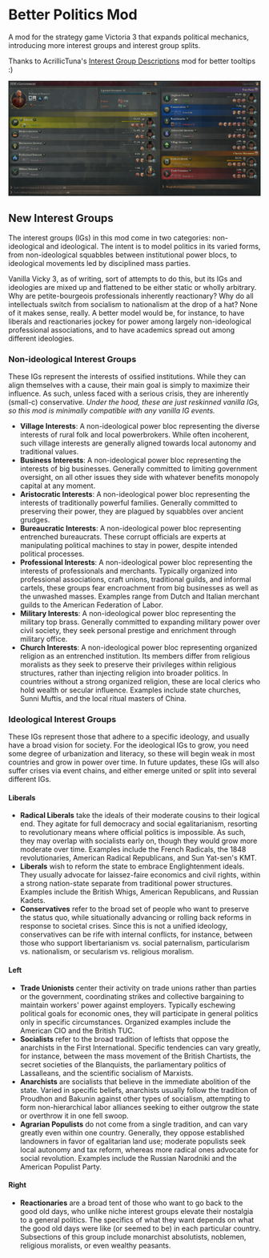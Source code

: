 # Better Politics Mod
 A mod for the strategy game Victoria 3 that expands political mechanics, introducing more interest groups and interest group splits.

 Thanks to AcrillicTuna's [Interest Group Descriptions](https://steamcommunity.com/sharedfiles/filedetails/?id=2898602048) mod for better tooltips :)

 ![Starting political setup of the UK](./example_gbr.png)
 
## New Interest Groups
 The interest groups (IGs) in this mod come in two categories: non-ideological and ideological. The intent is to model politics in its varied forms, from non-ideological squabbles between institutional power blocs, to ideological movements led by disciplined mass parties. 
 
 Vanilla Vicky 3, as of writing, sort of attempts to do this, but its IGs and ideologies are mixed up and flattened to be either static or wholly arbitrary. Why are petite-bourgeois professionals inherently reactionary? Why do all intellectuals switch from socialism to nationalism at the drop of a hat? None of it makes sense, really. A better model would be, for instance, to have liberals and reactionaries jockey for power among largely non-ideological professional associations, and to have academics spread out among different ideologies.
 
 ### Non-ideological Interest Groups
 These IGs represent the interests of ossified institutions. While they can align themselves with a cause, their main goal is simply to maximize their influence. As such, unless faced with a serious crisis, they are inherently (small-c) conservative. *Under the hood, these are just reskinned vanilla IGs, so this mod is minimally compatible with any vanilla IG events.*
 
- **Village Interests**: A non-ideological power bloc representing the diverse interests of rural folk and local powerbrokers. While often incoherent, such village interests are generally aligned towards local autonomy and traditional values.
- **Business Interests**: A non-ideological power bloc representing the interests of big businesses. Generally committed to limiting government oversight, on all other issues they side with whatever benefits monopoly capital at any moment.
- **Aristocratic Interests**: A non-ideological power bloc representing the interests of traditionally powerful families. Generally committed to preserving their power, they are plagued by squabbles over ancient grudges. 
- **Bureaucratic Interests**: A non-ideological power bloc representing entrenched bureaucrats. These corrupt officials are experts at manipulating political machines to stay in power, despite intended political processes.
- **Professional Interests**: A non-ideological power bloc representing the interests of professionals and merchants. Typically organized into professional associations, craft unions, traditional guilds, and informal cartels, these groups fear encroachment from big businesses as well as the unwashed masses. Examples range from Dutch and Italian merchant guilds to the American Federation of Labor.
- **Military Interests**: A non-ideological power bloc representing the military top brass. Generally committed to expanding military power over civil society, they seek personal prestige and enrichment through military office.
- **Church Interests**: A non-ideological power bloc representing organized religion as an entrenched institution. Its members differ from religious moralists as they seek to preserve their privileges within religious structures, rather than injecting religion into broader politics. In countries without a strong organized religion, these are local clerics who hold wealth or secular influence. Examples include state churches, Sunni Muftis, and the local ritual masters of China.

### Ideological Interest Groups
 These IGs represent those that adhere to a specific ideology, and usually have a broad vision for society. For the ideological IGs to grow, you need some degree of urbanization and literacy, so these will begin weak in most countries and grow in power over time. In future updates, these IGs will also suffer crises via event chains, and either emerge united or split into several different IGs.

 
#### Liberals
 - **Radical Liberals** take the ideals of their moderate cousins to their logical end. They agitate for full democracy and social egalitarianism, resorting to revolutionary means where official politics is impossible. As such, they may overlap with socialists early on, though they would grow more moderate over time. Examples include the French Radicals, the 1848 revolutionaries, American Radical Republicans, and Sun Yat-sen's KMT.
 - **Liberals** wish to reform the state to embrace Englightenment ideals. They usually advocate for laissez-faire economics and civil rights, within a strong nation-state separate from traditional power structures. Examples include the British Whigs, American Republicans, and Russian Kadets.
 - **Conservatives** refer to the broad set of people who want to preserve the status quo, while situationally advancing or rolling back reforms in response to societal crises. Since this is not a unified ideology, conservatives can be rife with internal conflicts, for instance, between those who support libertarianism vs. social paternalism, particularism vs. nationalism, or secularism vs. religious moralism.

#### Left
 - **Trade Unionists** center their activity on trade unions rather than parties or the government, coordinating strikes and collective bargaining to maintain workers' power against employers. Typically eschewing political goals for economic ones, they will participate in general politics only in specific circumstances. Organized examples include the American CIO and the British TUC.
 - **Socialists** refer to the broad tradition of leftists that oppose the anarchists in the First International. Specific tendencies can vary greatly, for instance, between the mass movement of the British Chartists, the secret societies of the Blanquists, the parliamentary politics of Lassalleans, and the scientific socialism of Marxists.
 - **Anarchists** are socialists that believe in the immediate abolition of the state. Varied in specific beliefs, anarchists usually follow the tradition of Proudhon and Bakunin against other types of socialism, attempting to form non-hierarchical labor alliances seeking to either outgrow the state or overthrow it in one fell swoop.
- **Agrarian Populists** do not come from a single tradition, and can vary greatly even within one country. Generally, they oppose established landowners in favor of egalitarian land use; moderate populists seek local autonomy and tax reform, whereas more radical ones advocate for social revolution. Examples include the Russian Narodniki and the American Populist Party.

#### Right
 - **Reactionaries** are a broad tent of those who want to go back to the good old days, who unlike niche interest groups elevate their nostalgia to a general politics. The specifics of what they want depends on what the good old days were like (or seemed to be) in each particular country. Subsections of this group include monarchist absolutists, noblemen, religious moralists, or even wealthy peasants.
